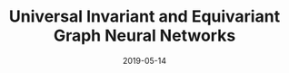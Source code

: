 ---
authors: "Nicolas Keriven, Gabriel Peyré"
title: "Universal Invariant and Equivariant Graph Neural Networks"
collection: conference
date: 2019-05-14
venue: 'NeurIPS (2019)'
paperurl: 'https://arxiv.org/abs/1905.04943'
---